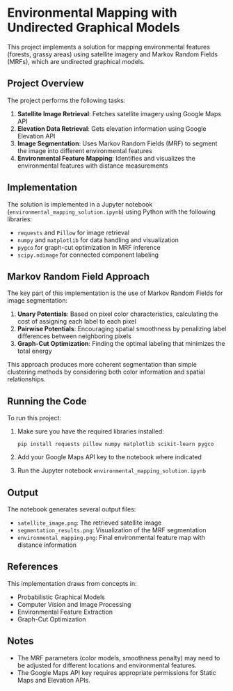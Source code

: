 # Environmental Mapping with Undirected Graphical Models

This project implements a solution for mapping environmental features (forests, grassy areas) using satellite imagery and Markov Random Fields (MRFs), which are undirected graphical models.

## Project Overview

The project performs the following tasks:

1. **Satellite Image Retrieval**: Fetches satellite imagery using Google Maps API
2. **Elevation Data Retrieval**: Gets elevation information using Google Elevation API
3. **Image Segmentation**: Uses Markov Random Fields (MRF) to segment the image into different environmental features
4. **Environmental Feature Mapping**: Identifies and visualizes the environmental features with distance measurements

## Implementation

The solution is implemented in a Jupyter notebook (`environmental_mapping_solution.ipynb`) using Python with the following libraries:
- `requests` and `Pillow` for image retrieval
- `numpy` and `matplotlib` for data handling and visualization
- `pygco` for graph-cut optimization in MRF inference
- `scipy.ndimage` for connected component labeling

## Markov Random Field Approach

The key part of this implementation is the use of Markov Random Fields for image segmentation:

1. **Unary Potentials**: Based on pixel color characteristics, calculating the cost of assigning each label to each pixel
2. **Pairwise Potentials**: Encouraging spatial smoothness by penalizing label differences between neighboring pixels
3. **Graph-Cut Optimization**: Finding the optimal labeling that minimizes the total energy

This approach produces more coherent segmentation than simple clustering methods by considering both color information and spatial relationships.

## Running the Code

To run this project:

1. Make sure you have the required libraries installed:
   ```
   pip install requests pillow numpy matplotlib scikit-learn pygco
   ```

2. Add your Google Maps API key to the notebook where indicated

3. Run the Jupyter notebook `environmental_mapping_solution.ipynb`

## Output

The notebook generates several output files:
- `satellite_image.png`: The retrieved satellite image
- `segmentation_results.png`: Visualization of the MRF segmentation
- `environmental_mapping.png`: Final environmental feature map with distance information

## References

This implementation draws from concepts in:
- Probabilistic Graphical Models
- Computer Vision and Image Processing
- Environmental Feature Extraction
- Graph-Cut Optimization

## Notes

- The MRF parameters (color models, smoothness penalty) may need to be adjusted for different locations and environmental features.
- The Google Maps API key requires appropriate permissions for Static Maps and Elevation APIs. 
